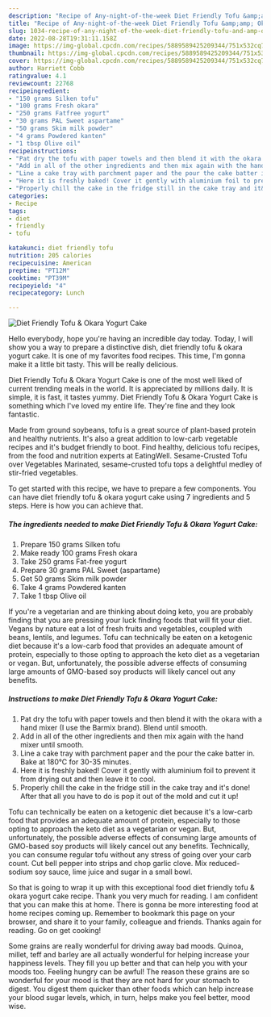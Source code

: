 ```yaml
---
description: "Recipe of Any-night-of-the-week Diet Friendly Tofu &amp;amp; Okara Yogurt Cake"
title: "Recipe of Any-night-of-the-week Diet Friendly Tofu &amp;amp; Okara Yogurt Cake"
slug: 1034-recipe-of-any-night-of-the-week-diet-friendly-tofu-and-amp-okara-yogurt-cake
date: 2022-08-28T19:31:11.158Z
image: https://img-global.cpcdn.com/recipes/5889589425209344/751x532cq70/diet-friendly-tofu-okara-yogurt-cake-recipe-main-photo.jpg
thumbnail: https://img-global.cpcdn.com/recipes/5889589425209344/751x532cq70/diet-friendly-tofu-okara-yogurt-cake-recipe-main-photo.jpg
cover: https://img-global.cpcdn.com/recipes/5889589425209344/751x532cq70/diet-friendly-tofu-okara-yogurt-cake-recipe-main-photo.jpg
author: Harriett Cobb
ratingvalue: 4.1
reviewcount: 22768
recipeingredient:
- "150 grams Silken tofu"
- "100 grams Fresh okara"
- "250 grams Fatfree yogurt"
- "30 grams PAL Sweet aspartame"
- "50 grams Skim milk powder"
- "4 grams Powdered kanten"
- "1 tbsp Olive oil"
recipeinstructions:
- "Pat dry the tofu with paper towels and then blend it with the okara with a hand mixer (I use the Barmix brand). Blend until smooth."
- "Add in all of the other ingredients and then mix again with the hand mixer until smooth."
- "Line a cake tray with parchment paper and the pour the cake batter in. Bake at 180℃ for 30-35 minutes."
- "Here it is freshly baked! Cover it gently with aluminium foil to prevent it from drying out and then leave it to cool."
- "Properly chill the cake in the fridge still in the cake tray and it&#39;s done! After that all you have to do is pop it out of the mold and cut it up!"
categories:
- Recipe
tags:
- diet
- friendly
- tofu

katakunci: diet friendly tofu 
nutrition: 205 calories
recipecuisine: American
preptime: "PT12M"
cooktime: "PT39M"
recipeyield: "4"
recipecategory: Lunch

---
```



![Diet Friendly Tofu &amp; Okara Yogurt Cake](https://img-global.cpcdn.com/recipes/5889589425209344/751x532cq70/diet-friendly-tofu-okara-yogurt-cake-recipe-main-photo.jpg)

Hello everybody, hope you're having an incredible day today. Today, I will show you a way to prepare a distinctive dish, diet friendly tofu &amp; okara yogurt cake. It is one of my favorites food recipes. This time, I'm gonna make it a little bit tasty. This will be really delicious.

Diet Friendly Tofu &amp; Okara Yogurt Cake is one of the most well liked of current trending meals in the world. It is appreciated by millions daily. It is simple, it is fast, it tastes yummy. Diet Friendly Tofu &amp; Okara Yogurt Cake is something which I've loved my entire life. They're fine and they look fantastic.

Made from ground soybeans, tofu is a great source of plant-based protein and healthy nutrients. It&#39;s also a great addition to low-carb vegetable recipes and it&#39;s budget friendly to boot. Find healthy, delicious tofu recipes, from the food and nutrition experts at EatingWell. Sesame-Crusted Tofu over Vegetables Marinated, sesame-crusted tofu tops a delightful medley of stir-fried vegetables.


To get started with this recipe, we have to prepare a few components. You can have diet friendly tofu &amp; okara yogurt cake using 7 ingredients and 5 steps. Here is how you can achieve that.

<!--inarticleads1-->

##### The ingredients needed to make Diet Friendly Tofu &amp; Okara Yogurt Cake:

1. Prepare 150 grams Silken tofu
1. Make ready 100 grams Fresh okara
1. Take 250 grams Fat-free yogurt
1. Prepare 30 grams PAL Sweet (aspartame)
1. Get 50 grams Skim milk powder
1. Take 4 grams Powdered kanten
1. Take 1 tbsp Olive oil


If you&#39;re a vegetarian and are thinking about doing keto, you are probably finding that you are pressing your luck finding foods that will fit your diet. Vegans by nature eat a lot of fresh fruits and vegetables, coupled with beans, lentils, and legumes. Tofu can technically be eaten on a ketogenic diet because it&#39;s a low-carb food that provides an adequate amount of protein, especially to those opting to approach the keto diet as a vegetarian or vegan. But, unfortunately, the possible adverse effects of consuming large amounts of GMO-based soy products will likely cancel out any benefits. 

<!--inarticleads2-->

##### Instructions to make Diet Friendly Tofu &amp; Okara Yogurt Cake:

1. Pat dry the tofu with paper towels and then blend it with the okara with a hand mixer (I use the Barmix brand). Blend until smooth.
1. Add in all of the other ingredients and then mix again with the hand mixer until smooth.
1. Line a cake tray with parchment paper and the pour the cake batter in. Bake at 180℃ for 30-35 minutes.
1. Here it is freshly baked! Cover it gently with aluminium foil to prevent it from drying out and then leave it to cool.
1. Properly chill the cake in the fridge still in the cake tray and it&#39;s done! After that all you have to do is pop it out of the mold and cut it up!


Tofu can technically be eaten on a ketogenic diet because it&#39;s a low-carb food that provides an adequate amount of protein, especially to those opting to approach the keto diet as a vegetarian or vegan. But, unfortunately, the possible adverse effects of consuming large amounts of GMO-based soy products will likely cancel out any benefits. Technically, you can consume regular tofu without any stress of going over your carb count. Cut bell pepper into strips and chop garlic clove. Mix reduced-sodium soy sauce, lime juice and sugar in a small bowl. 

So that is going to wrap it up with this exceptional food diet friendly tofu &amp; okara yogurt cake recipe. Thank you very much for reading. I am confident that you can make this at home. There is gonna be more interesting food at home recipes coming up. Remember to bookmark this page on your browser, and share it to your family, colleague and friends. Thanks again for reading. Go on get cooking!

Some grains are really wonderful for driving away bad moods. Quinoa, millet, teff and barley are all actually wonderful for helping increase your happiness levels. They fill you up better and that can help you with your moods too. Feeling hungry can be awful! The reason these grains are so wonderful for your mood is that they are not hard for your stomach to digest. You digest them quicker than other foods which can help increase your blood sugar levels, which, in turn, helps make you feel better, mood wise.
